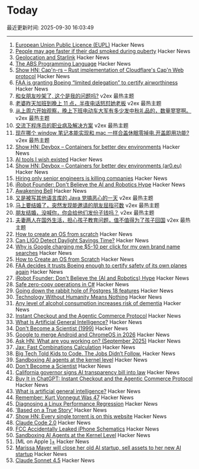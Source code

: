 # Today

最近更新时间: 2025-09-30 16:03:49

--- 
1. [European Union Public Licence (EUPL)](https://eupl.eu/) Hacker News
2. [People may age faster if their dad smoked during puberty](https://www.ersnet.org/news-and-features/news/people-may-age-faster-if-their-dad-smoked-during-puberty/) Hacker News
3. [Geolocation and Starlink](https://www.potaroo.net/ispcol/2025-09/starlinkgeo.html) Hacker News
4. [The ABS Programming Language](https://www.abs-lang.org/) Hacker News
5. [Show HN: Cap'n-rs – Rust implementation of Cloudflare's Cap'n Web protocol](https://github.com/currentspace/capn-rs) Hacker News
6. [FAA is granting Boeing “limited delegation” to certify airworthiness](https://www.theregister.com/2025/09/29/faa_decides_it_trusts_boeing/) Hacker News
7. [和女朋友吵架了, 这个是我的问题吗?](https://www.v2ex.com/t/1162864) v2ex 最热主题
8. [老婆昨天加班到晚上 11 点，半夜电话怒怼她老板](https://www.v2ex.com/t/1162811) v2ex 最热主题
9. [从上周六开始观察，晚上下班电动车大军有多少发中秋礼品的，数量寥寥啊。](https://www.v2ex.com/t/1162776) v2ex 最热主题
10. [交流下程序员的职业病及解决方案](https://www.v2ex.com/t/1162773) v2ex 最热主题
11. [现在哪个 window 笔记本能实现和 mac 一样合盖休眠零掉电,开盖即用功能?](https://www.v2ex.com/t/1162761) v2ex 最热主题
12. [Show HN: Devbox – Containers for better dev environments](https://devbox.ar0.eu/) Hacker News
13. [AI tools I wish existed](https://sharif.io/28-ideas-2025) Hacker News
14. [Show HN: Devbox – Containers for better dev environments (ar0.eu)](https://devbox.ar0.eu/) Hacker News
15. [Hiring only senior engineers is killing companies](https://workweave.dev/blog/hiring-only-senior-engineers-is-killing-companies) Hacker News
16. [iRobot Founder: Don't Believe the AI and Robotics Hype](https://crazystupidtech.com/2025/09/29/irobot-founder-dont-believe-the-ai-robotics-hype/) Hacker News
17. [Awakening Bell](https://awakeningbell.org/) Hacker News
18. [又是被写其他语言库的 Java 党搞恶心的一天](https://www.v2ex.com/t/1162789) v2ex 最热主题
19. [马上要结婚了，突然发现能邀请的朋友屈指可数](https://www.v2ex.com/t/1162785) v2ex 最热主题
20. [朋友结婚，没喊你，你会给他们发份子钱吗？](https://www.v2ex.com/t/1162778) v2ex 最热主题
21. [夫妻两人在国外生活，担心孩子教育问题，值不值得为了孩子回国](https://www.v2ex.com/t/1162760) v2ex 最热主题
22. [How to create an OS from scratch](https://github.com/cfenollosa/os-tutorial) Hacker News
23. [Can LIGO Detect Daylight Savings Time?](https://arxiv.org/abs/2509.11849) Hacker News
24. [Why is Google charging me $5-10 per click for my own brand name searches](https://news.ycombinator.com/item?id=45420751) Hacker News
25. [How to Create an OS from Scratch](https://github.com/cfenollosa/os-tutorial) Hacker News
26. [FAA decides it trusts Boeing enough to certify safety of its own planes again](https://www.theregister.com/2025/09/29/faa_decides_it_trusts_boeing/) Hacker News
27. [iRobot Founder: Don't Believe the (AI and Robotics) Hype](https://crazystupidtech.com/2025/09/29/irobot-founder-dont-believe-the-ai-robotics-hype/) Hacker News
28. [Safe zero-copy operations in C#](https://ssg.dev/safe-zero-copy-operations-in-c/) Hacker News
29. [Going down the rabbit hole of Postgres 18 features](https://xata.io/blog/going-down-the-rabbit-hole-of-postgres-18-features) Hacker News
30. [Technology Without Humanity Means Nothing](https://moneo.com.tr/blog/technology-without-humanity-means-nothing) Hacker News
31. [Any level of alcohol consumption increases risk of dementia](https://www.ox.ac.uk/news/2025-09-24-any-level-alcohol-consumption-increases-risk-dementia) Hacker News
32. [Instant Checkout and the Agentic Commerce Protocol](https://openai.com/index/buy-it-in-chatgpt/) Hacker News
33. [What Is Artificial General Intelligence?](https://arxiv.org/abs/2503.23923) Hacker News
34. [Don't Become a Scientist (1999)](https://yangxiao.cs.ua.edu/Don%27t%20Become%20a%20Scientist!.htm) Hacker News
35. [Google to merge Android and ChromeOS in 2026](https://www.theregister.com/2025/09/25/google_android_chromeos/) Hacker News
36. [Ask HN: What are you working on? (September 2025)](https://news.ycombinator.com/item?id=45418675) Hacker News
37. [Jax: Fast Combinations Calculation](https://github.com/phoenicyan/combinadics) Hacker News
38. [Big Tech Told Kids to Code. The Jobs Didn’t Follow.](https://www.nytimes.com/2025/09/29/podcasts/the-daily/big-tech-told-kids-to-code-the-jobs-didnt-follow.html) Hacker News
39. [Sandboxing AI agents at the kernel level](https://www.greptile.com/blog/sandboxing-agents-at-the-kernel-level) Hacker News
40. [Don't Become a Scientist](https://yangxiao.cs.ua.edu/Don%27t%20Become%20a%20Scientist!.htm) Hacker News
41. [California governor signs AI transparency bill into law](https://www.gov.ca.gov/2025/09/29/governor-newsom-signs-sb-53-advancing-californias-world-leading-artificial-intelligence-industry/) Hacker News
42. [Buy It in ChatGPT: Instant Checkout and the Agentic Commerce Protocol](https://openai.com/index/buy-it-in-chatgpt/) Hacker News
43. [What is artificial general intelligence?](https://arxiv.org/abs/2503.23923) Hacker News
44. [Remember: Kurt Vonnegut Was 47](https://www.joanwestenberg.com/p/remember-kurt-vonnegut-was-47) Hacker News
45. [Diagnosing a Linux Performance Regression](https://automattic.com/2024/03/14/systems-report-linux-performance-regression/) Hacker News
46. ['Based on a True Story'](https://informationisbeautiful.net/visualizations/based-on-a-true-true-story/) Hacker News
47. [Show HN: Every single torrent is on this website](https://infohash.lol/) Hacker News
48. [Claude Code 2.0](https://www.npmjs.com/package/@anthropic-ai/claude-code) Hacker News
49. [FCC Accidentally Leaked iPhone Schematics](https://www.engadget.com/big-tech/fcc-accidentally-leaked-iphone-schematics-potentially-giving-rivals-a-peek-at-company-secrets-154551807.html) Hacker News
50. [Sandboxing AI Agents at the Kernel Level](https://www.greptile.com/blog/sandboxing-agents-at-the-kernel-level) Hacker News
51. [ML on Apple ][+](https://mdcramer.github.io/apple-2-blog/k-means/) Hacker News
52. [Marissa Mayer will close her old AI startup, sell assets to her new AI startup](https://techcrunch.com/2025/09/29/marissa-mayer-will-close-her-old-startup-sell-assets-to-her-new-startup/) Hacker News
53. [Claude Sonnet 4.5](https://www.anthropic.com/news/claude-sonnet-4-5) Hacker News
